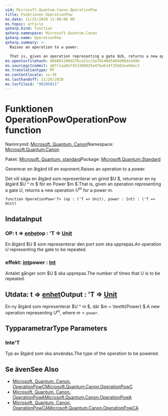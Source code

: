 ```yaml
---
uid: Microsoft.Quantum.Canon.OperationPow
title: Funktionen OperationPow
ms.date: 11/25/2020 12:00:00 AM
ms.topic: article
qsharp.kind: function
qsharp.namespace: Microsoft.Quantum.Canon
qsharp.name: OperationPow
qsharp.summary: >-
  Raises an operation to a power.

  That is, given an operation representing a gate $U$, returns a new operation $U^m$ for a power $m$.
ms.openlocfilehash: 808001200d276ca21cc5a70140d5d84d96da3496
ms.sourcegitcommit: a87c1aa8e7453360025e47ba614f25b02ea84ec3
ms.translationtype: MT
ms.contentlocale: sv-SE
ms.lasthandoff: 11/26/2020
ms.locfileid: "96205821"
---
```

# <a name="operationpow-function"></a><span data-ttu-id="d321a-102">Funktionen OperationPow</span><span class="sxs-lookup"><span data-stu-id="d321a-102">OperationPow function</span></span>

<span data-ttu-id="d321a-103">Namnrymd: [Microsoft. Quantum. Canon](xref:Microsoft.Quantum.Canon)</span><span class="sxs-lookup"><span data-stu-id="d321a-103">Namespace: [Microsoft.Quantum.Canon](xref:Microsoft.Quantum.Canon)</span></span>

<span data-ttu-id="d321a-104">Paket: [Microsoft. Quantum. standard](https://nuget.org/packages/Microsoft.Quantum.Standard)</span><span class="sxs-lookup"><span data-stu-id="d321a-104">Package: [Microsoft.Quantum.Standard](https://nuget.org/packages/Microsoft.Quantum.Standard)</span></span>


<span data-ttu-id="d321a-105">Genererar en åtgärd till en exponent.</span><span class="sxs-lookup"><span data-stu-id="d321a-105">Raises an operation to a power.</span></span>

<span data-ttu-id="d321a-106">Det vill säga en åtgärd som representerar en grind $U $, returnerar en ny åtgärd $U ^ m $ för en Power $m $.</span><span class="sxs-lookup"><span data-stu-id="d321a-106">That is, given an operation representing a gate $U$, returns a new operation $U^m$ for a power $m$.</span></span>

```qsharp
function OperationPow<'T> (op : ('T => Unit), power : Int) : ('T => Unit)
```


## <a name="input"></a><span data-ttu-id="d321a-107">Indata</span><span class="sxs-lookup"><span data-stu-id="d321a-107">Input</span></span>

### <a name="op--t--unit"></a><span data-ttu-id="d321a-108">OP: t => [enhet](xref:microsoft.quantum.lang-ref.unit)</span><span class="sxs-lookup"><span data-stu-id="d321a-108">op : 'T => [Unit](xref:microsoft.quantum.lang-ref.unit)</span></span> 

<span data-ttu-id="d321a-109">En åtgärd $U $ som representerar den port som ska upprepas.</span><span class="sxs-lookup"><span data-stu-id="d321a-109">An operation $U$ representing the gate to be repeated.</span></span>


### <a name="power--int"></a><span data-ttu-id="d321a-110">effekt: [int](xref:microsoft.quantum.lang-ref.int)</span><span class="sxs-lookup"><span data-stu-id="d321a-110">power : [Int](xref:microsoft.quantum.lang-ref.int)</span></span>

<span data-ttu-id="d321a-111">Antalet gånger som $U $ ska upprepas.</span><span class="sxs-lookup"><span data-stu-id="d321a-111">The number of times that $U$ is to be repeated.</span></span>



## <a name="output--t--unit"></a><span data-ttu-id="d321a-112">Utdata: t => [enhet](xref:microsoft.quantum.lang-ref.unit)</span><span class="sxs-lookup"><span data-stu-id="d321a-112">Output : 'T => [Unit](xref:microsoft.quantum.lang-ref.unit)</span></span> 

<span data-ttu-id="d321a-113">En ny åtgärd som representerar $U ^ m $, där $m = \texttt{Power} $.</span><span class="sxs-lookup"><span data-stu-id="d321a-113">A new operation representing $U^m$, where $m = \texttt{power}$.</span></span>

## <a name="type-parameters"></a><span data-ttu-id="d321a-114">Typparametrar</span><span class="sxs-lookup"><span data-stu-id="d321a-114">Type Parameters</span></span>

### <a name="t"></a><span data-ttu-id="d321a-115">Inte</span><span class="sxs-lookup"><span data-stu-id="d321a-115">'T</span></span>

<span data-ttu-id="d321a-116">Typ av åtgärd som ska användas.</span><span class="sxs-lookup"><span data-stu-id="d321a-116">The type of the operation to be powered.</span></span>

## <a name="see-also"></a><span data-ttu-id="d321a-117">Se även</span><span class="sxs-lookup"><span data-stu-id="d321a-117">See Also</span></span>

- [<span data-ttu-id="d321a-118">Microsoft. Quantum. Canon. OperationPowC</span><span class="sxs-lookup"><span data-stu-id="d321a-118">Microsoft.Quantum.Canon.OperationPowC</span></span>](xref:Microsoft.Quantum.Canon.OperationPowC)
- [<span data-ttu-id="d321a-119">Microsoft. Quantum. Canon. OperationPowA</span><span class="sxs-lookup"><span data-stu-id="d321a-119">Microsoft.Quantum.Canon.OperationPowA</span></span>](xref:Microsoft.Quantum.Canon.OperationPowA)
- [<span data-ttu-id="d321a-120">Microsoft. Quantum. Canon. OperationPowCA</span><span class="sxs-lookup"><span data-stu-id="d321a-120">Microsoft.Quantum.Canon.OperationPowCA</span></span>](xref:Microsoft.Quantum.Canon.OperationPowCA)
